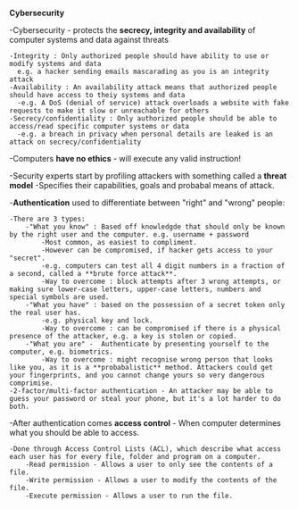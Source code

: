 **Cybersecurity** 

-Cybersecurity - protects the **secrecy, integrity and availability** of computer systems and data against threats
    
    -Integrity : Only authorized people should have ability to use or modify systems and data
      e.g. a hacker sending emails mascarading as you is an integrity attack
    -Availability : An availability attack means that authorized people should have access to theiy systems and data
      -e.g. A DoS (denial of service) attack overloads a website with fake requests to make it slow or unreachable for others
    -Secrecy/confidentiality : Only authorized people should be able to access/read specific computer systems or data
      -e.g. a breach in privacy when personal details are leaked is an attack on secrecy/confidentiality
     
-Computers **have no ethics** - will execute any valid instruction!

-Security experts start by profiling attackers with something called a **threat model**
    -Specifies their capabilities, goals and probabal means of attack.

-**Authentication** used to differentiate between "right" and "wrong" people:
    
    -There are 3 types:
        -"What you know" : Based off knowledgde that should only be known by the right user and the computer. e.g. username + password
            -Most common, as easiest to compliment. 
            -However can be compromised, if hacker gets access to your "secret".
            -e.g. computers can test all 4 digit numbers in a fraction of a second, called a **brute force attack**.
            -Way to overcome : block attempts after 3 wrong attempts, or making sure lower-case letters, upper-case letters, numbers and special symbols are used.
        -"What you have" : based on the possession of a secret token only the real user has.
            -e.g. physical key and lock. 
            -Way to overcome : can be compromised if there is a physical presence of the attacker, e.g. a key is stolen or copied.
        -"What you are" -  Authenticate by presenting yourself to the computer, e.g. biometrics.
            -Way to overcome : might recognise wrong person that looks like you, as it is a **probabalistic** method. Attackers could get your fingerprints, and you cannot change yours so very dangerous comprimise.
    -2-factor/multi-factor authentication - An attacker may be able to guess your password or steal your phone, but it's a lot harder to do both.

-After authentication comes **access control** - When computer determines what you should be able to access.

    -Done through Access Control Lists (ACL), which describe what access each user has for every file, folder and program on a computer.
        -Read permission - Allows a user to only see the contents of a file.
        -Write permission - Allows a user to modify the contents of the file.
        -Execute permission - Allows a user to run the file.
            
            
            
